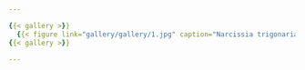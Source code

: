 ```yaml
---

{{< gallery >}}
  {{< figure link="gallery/gallery/1.jpg" caption="Narcissia trigonaria" >}}
{{< gallery >}}

---
```


